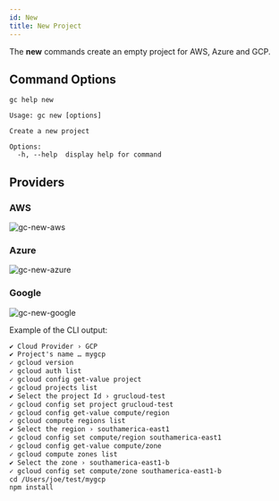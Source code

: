 ```yaml
---
id: New
title: New Project
---
```


The **new** commands create an empty project for AWS, Azure and GCP.

## Command Options

```
gc help new
```

```
Usage: gc new [options]

Create a new project

Options:
  -h, --help  display help for command
```

## Providers

### AWS

![gc-new-aws](https://raw.githubusercontent.com/grucloud/grucloud/main/docusaurus/plantuml/gc-new-aws.svg)

### Azure

![gc-new-azure](https://raw.githubusercontent.com/grucloud/grucloud/main/docusaurus/plantuml/gc-new-azure.svg)

### Google

![gc-new-google](https://raw.githubusercontent.com/grucloud/grucloud/main/docusaurus/plantuml/gc-new-google.svg)

Example of the CLI output:

```txt
✔ Cloud Provider › GCP
✔ Project's name … mygcp
✓ gcloud version
✓ gcloud auth list
✓ gcloud config get-value project
✓ gcloud projects list
✔ Select the project Id › grucloud-test
✓ gcloud config set project grucloud-test
✓ gcloud config get-value compute/region
✓ gcloud compute regions list
✔ Select the region › southamerica-east1
✓ gcloud config set compute/region southamerica-east1
✓ gcloud config get-value compute/zone
✓ gcloud compute zones list
✔ Select the zone › southamerica-east1-b
✓ gcloud config set compute/zone southamerica-east1-b
cd /Users/joe/test/mygcp
npm install
```
